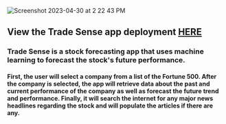 ![Screenshot 2023-04-30 at 2 22 43 PM](https://user-images.githubusercontent.com/69867050/235369902-141d33c6-2fda-42a9-9f2c-915df0cda962.png)


## View the Trade Sense app deployment [HERE](https://pourroymatt750-trade-sense-main-k2ai9j.streamlit.app/)

### Trade Sense is a stock forecasting app that uses machine learning to forecast the stock's future performance. 

#### First, the user will select a company from a list of the Fortune 500. After the company is selected, the app will retrieve data about the past and current performance of the company as well as forecast the future trend and performance. Finally, it will search the internet for any major news headlines regarding the stock and will populate the articles if there are any. 



